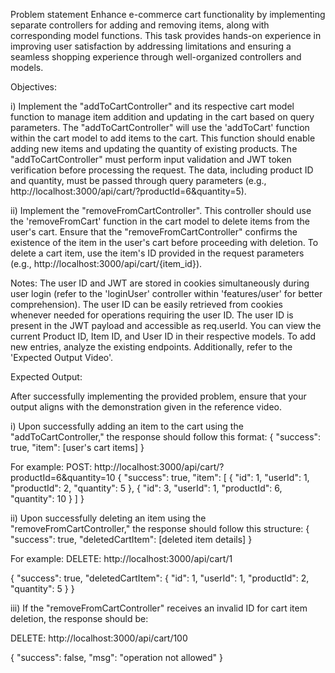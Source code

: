 Problem statement
Enhance e-commerce cart functionality by implementing separate controllers for adding and removing items, along with corresponding model functions. This task provides hands-on experience in improving user satisfaction by addressing limitations and ensuring a seamless shopping experience through well-organized controllers and models.

Objectives:

i) Implement the "addToCartController" and its respective cart model function to manage item addition and updating in the cart based on query parameters.
The "addToCartController" will use the 'addToCart' function within the cart model to add items to the cart.
This function should enable adding new items and updating the quantity of existing products.
The "addToCartController" must perform input validation and JWT token verification before processing the request.
The data, including product ID and quantity, must be passed through query parameters (e.g., http://localhost:3000/api/cart/?productId=6&quantity=5).

ii) Implement the "removeFromCartController". This controller should use the 'removeFromCart' function in the cart model to delete items from the user's cart.
Ensure that the "removeFromCartController" confirms the existence of the item in the user's cart before proceeding with deletion.
To delete a cart item, use the item's ID provided in the request parameters (e.g., http://localhost:3000/api/cart/{item_id}).

Notes:
The user ID and JWT are stored in cookies simultaneously during user login (refer to the 'loginUser' controller within 'features/user' for better comprehension). The user ID can be easily retrieved from cookies whenever needed for operations requiring the user ID. The user ID is present in the JWT payload and accessible as req.userId.
You can view the current Product ID, Item ID, and User ID in their respective models. To add new entries, analyze the existing endpoints. Additionally, refer to the 'Expected Output Video'.

Expected Output:

After successfully implementing the provided problem, ensure that your output aligns with the demonstration given in the reference video.

i) Upon successfully adding an item to the cart using the "addToCartController," the response should follow this format:
{
"success": true,
"item": [user's cart items]
}

For example:
POST: http://localhost:3000/api/cart/?productId=6&quantity=10
{
"success": true,
"item": [
{
"id": 1,
"userId": 1,
"productId": 2,
"quantity": 5
},
{
"id": 3,
"userId": 1,
"productId": 6,
"quantity": 10
}
]
}

ii) Upon successfully deleting an item using the "removeFromCartController," the response should follow this structure:
{
"success": true,
"deletedCartItem": [deleted item details]
}

For example:
DELETE: http://localhost:3000/api/cart/1

{
"success": true,
"deletedCartItem": {
"id": 1,
"userId": 1,
"productId": 2,
"quantity": 5
}
}

iii) If the "removeFromCartController" receives an invalid ID for cart item deletion, the response should be:

DELETE: http://localhost:3000/api/cart/100

{
"success": false,
"msg": "operation not allowed"
}
